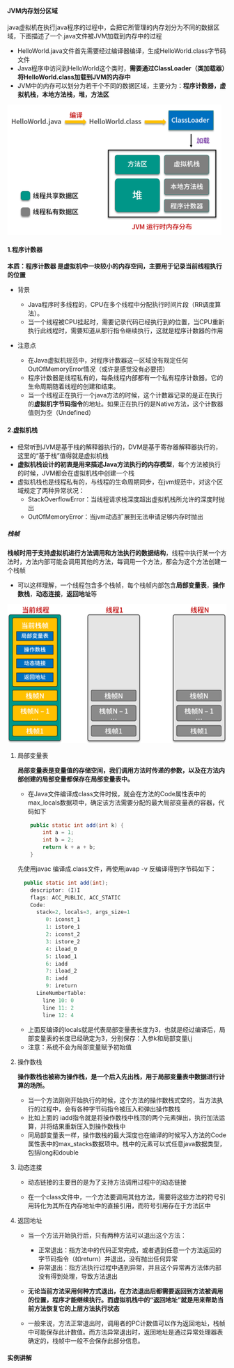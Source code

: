 #### JVM内存划分区域

java虚拟机在执行java程序的过程中，会把它所管理的内存划分为不同的数据区域，下图描述了一个.java文件被JVM加载到内存中的过程

- HelloWorld.java文件首先需要经过编译器编译，生成HelloWorld.class字节码文件
- Java程序中访问到HelloWorld这个类时，**需要通过ClassLoader（类加载器）将HelloWorld.class加载到JVM的内存中**
- JVM中的内存可以划分为若干个不同的数据区域，主要分为：**程序计数器，虚拟机栈，本地方法栈，堆，方法区**

<img src=".\res1\java文件加载运行过程.png" alt="java文件加载运行过程" style="zoom:48%;" />

#### 1.程序计数器

**本质：程序计数器 是虚拟机中一块较小的内存空间，主要用于记录当前线程执行的位置**

- 背景
  - Java程序时多线程的，CPU在多个线程中分配执行时间片段（RR调度算法）。
  - 当一个线程被CPU挂起时，需要记录代码已经执行到的位置，当CPU重新执行此线程时，需要知道从那行指令继续执行，这就是程序计数器的作用

- 注意点
  - 在Java虚拟机规范中，对程序计数器这一区域没有规定任何OutOfMemoryError情况（或许是感觉没有必要把）
  - 程序计数器是线程私有的，每条线程内部都有一个私有程序计数器。它的生命周期随着线程的创建和结束。
  - 当一个线程正在执行一个java方法的时候，这个计数器记录的是正在执行的**虚拟机字节码指令**的地址。如果正在执行的是Native方法，这个计数器值则为空（Undefined）

#### 2.虚拟机栈

- 经常听到JVM是基于栈的解释器执行的，DVM是基于寄存器解释器执行的，这里的“基于栈”值得就是虚拟机栈
- **虚拟机栈设计的初衷是用来描述Java方法执行的内存模型**，每个方法被执行的时候，JVM都会在虚拟机栈中创建一个栈
- 虚拟机栈也是线程私有的，与线程的生命周期同步，在jvm规范中，对这个区域规定了两种异常状况：
  - StackOverflowError：当线程请求栈深度超出虚拟机栈所允许的深度时抛出
  - OutOfMemoryError：当jvm动态扩展到无法申请足够内存时抛出

##### 栈帧

**栈帧时用于支持虚拟机进行方法调用和方法执行的数据结构**，线程中执行某一个方法时，方法内部可能会调用其他的方法，每调用一个方法，都会为这个方法创建一个栈帧

- 可以这样理解，一个线程包含多个栈帧，每个栈帧内部包含**局部变量表**，**操作数栈**，**动态连接**，**返回地址**等

<img src=".\res1\虚拟机栈结构.png" alt="虚拟机栈结构" style="zoom:50%;" />

1. 局部变量表

   **局部变量表是变量值的存储空间，我们调用方法时传递的参数，以及在方法内部创建的局部变量都保存在局部变量表中。**

   - 在Java文件编译成class文件时候，就会在方法的Code属性表中的max_locals数据项中，确定该方法需要分配的最大局部变量表的容器，代码如下

   ~~~java
       public static int add(int k) {
           int a = 1;
           int b = 2;
           return k + a + b;
       }
   ~~~

   先使用javac 编译成.class文件，再使用javap -v 反编译得到字节码如下：

   ~~~java
     public static int add(int);
       descriptor: (I)I
       flags: ACC_PUBLIC, ACC_STATIC
       Code:
         stack=2, locals=3, args_size=1
            0: iconst_1
            1: istore_1
            2: iconst_2
            3: istore_2
            4: iload_0
            5: iload_1
            6: iadd
            7: iload_2
            8: iadd
            9: ireturn
         LineNumberTable:
           line 10: 0
           line 11: 2
           line 12: 4
   ~~~

   - 上面反编译的locals就是代表局部变量表长度为3，也就是经过编译后，局部变量表的长度已经确定为3，分别保存：入参k和局部变量i,j
   - 注意：系统不会为局部变量赋予初始值

2. 操作数栈

   **操作数栈也被称为操作栈，是一个后入先出栈，用于局部变量表中数据进行计算的场所。**

   - 当一个方法刚刚开始执行的时候，这个方法的操作数栈式空的，当方法执行的过程中，会有各种字节码指令被压入和弹出操作数栈
   - 比如上面的 iadd指令就是将操作数栈中栈顶的两个元素弹出，执行加法运算，并将结果重新压入到操作数栈中
   - 同局部变量表一样，操作数栈的最大深度也在编译的时候写入方法的Code属性表中的max_stacks数据项中。栈中的元素可以式任意java数据类型，包括long和double

3. 动态连接

   - 动态链接的主要目的是为了支持方法调用过程中的动态链接

   - 在一个class文件中，一个方法要调用其他方法，需要将这些方法的符号引用转化为其所在内存地址中的直接引用，而符号引用存在于方法区中

4. 返回地址

   - 当一个方法开始执行后，只有两种方法可以退出这个方法：
     - 正常退出：指方法中的代码正常完成，或者遇到任意一个方法返回的字节码指令（如return）并退出，没有抛出任何异常
     - 异常退出：指方法执行过程中遇到异常，并且这个异常再方法体内部没有得到处理，导致方法退出

   - **无论当前方法采用何种方式退出，在方法退出后都需要返回到方法被调用的位置，程序才能继续执行。而虚拟机栈中的“返回地址”就是用来帮助当前方法恢复它的上层方法执行状态**
   - 一般来说，方法正常退出时，调用者的PC计数值可以作为返回地址，栈帧中可能保存此计数值。而方法异常退出时，返回地址是通过异常处理器表确定的，栈帧中一般不会保存此部分信息。

#### 实例讲解













